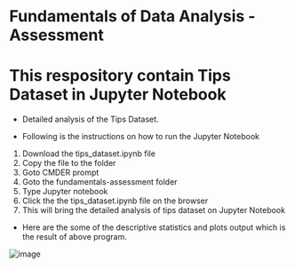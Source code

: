 # Fundamentals of Data Analysis - Assessment

# This respository contain Tips Dataset in Jupyter Notebook

* Detailed analysis of the Tips Dataset.  

* Following is the instructions on how to run the Jupyter Notebook

1) Download the tips_dataset.ipynb file
2) Copy the file to the folder 
3) Goto CMDER prompt 
4) Goto the fundamentals-assessment folder
5) Type Jupyter notebook 
6) Click the the tips_dataset.ipynb file on the browser
7) This will bring the detailed analysis of tips dataset on Jupyter Notebook

* Here are the some of the descriptive statistics and plots output which is the result of above program.

![image](https://user-images.githubusercontent.com/48861486/69892901-6430bf00-1302-11ea-95d2-138078a3eff3.png)


